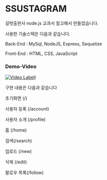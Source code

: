 # SSUSTAGRAM
길벗출판사 node.js 교과서 참고해서 만들었습니다.

사용한 기술스택은 다음과 같습니다.

Back-End : MySql, NodeJS, Express, Sequelize

Front-End : HTML, CSS, JavaScript

### Demo-Video
[![Video Label](http://img.youtube.com/vi/5c7VkSnKC-c/0.jpg)](https://youtu.be/5c7VkSnKC-c?si=mG4v_7-Z0gTNE3lV))

구현 내용은 다음과 같습니다

초기화면 (/) 

사용자 등록 (/account) 

사용자 소개 (/profile) 

홈 (/home) 

검색(/search)

업로드 (/new) 

삭제 (/edit)  

팔로우 목록(/follow)

